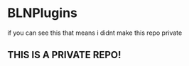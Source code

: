 # BLNPlugins
if you can see this that means i didnt make this repo private

## THIS IS A PRIVATE REPO!

